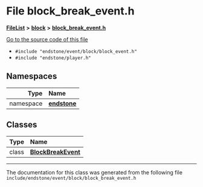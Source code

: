 

# File block\_break\_event.h



[**FileList**](files.md) **>** [**block**](dir_992e9ad7dc69726476903ba283e33c71.md) **>** [**block\_break\_event.h**](block__break__event_8h.md)

[Go to the source code of this file](block__break__event_8h_source.md)



* `#include "endstone/event/block/block_event.h"`
* `#include "endstone/player.h"`













## Namespaces

| Type | Name |
| ---: | :--- |
| namespace | [**endstone**](namespaceendstone.md) <br> |


## Classes

| Type | Name |
| ---: | :--- |
| class | [**BlockBreakEvent**](classendstone_1_1BlockBreakEvent.md) <br> |



















































------------------------------
The documentation for this class was generated from the following file `include/endstone/event/block/block_break_event.h`

